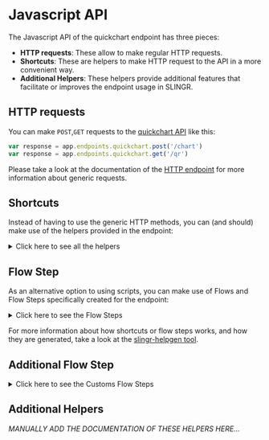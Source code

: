# Javascript API

The Javascript API of the quickchart endpoint has three pieces:

- **HTTP requests**: These allow to make regular HTTP requests.
- **Shortcuts**: These are helpers to make HTTP request to the API in a more convenient way.
- **Additional Helpers**: These helpers provide additional features that facilitate or improves the endpoint usage in SLINGR.

## HTTP requests
You can make `POST`,`GET` requests to the [quickchart API](API_URL_HERE) like this:
```javascript
var response = app.endpoints.quickchart.post('/chart')
var response = app.endpoints.quickchart.get('/qr')
```

Please take a look at the documentation of the [HTTP endpoint](https://github.com/slingr-stack/http-endpoint#javascript-api)
for more information about generic requests.

## Shortcuts

Instead of having to use the generic HTTP methods, you can (and should) make use of the helpers provided in the endpoint:
<details>
    <summary>Click here to see all the helpers</summary>

<br>

* API URL: '/chart'
* HTTP Method: 'POST'
```javascript
app.endpoints.quickchart.chart.post(chartOptions, body)
```
---
* API URL: '/qr'
* HTTP Method: 'GET'
```javascript
app.endpoints.quickchart.qr.get(qrOptions)
```
---

</details>
    
## Flow Step

As an alternative option to using scripts, you can make use of Flows and Flow Steps specifically created for the endpoint: 
<details>
    <summary>Click here to see the Flow Steps</summary>

<br>



### Generic Flow Step

Generic flow step for full use of the entire endpoint and its services.

<h3>Inputs</h3>

<table>
    <thead>
    <tr>
        <th>Label</th>
        <th>Type</th>
        <th>Required</th>
        <th>Default</th>
        <th>Visibility</th>
        <th>Description</th>
    </tr>
    </thead>
    <tbody>
    <tr>
        <td>URL (Method)</td>
        <td>choice</td>
        <td>yes</td>
        <td> - </td>
        <td>Always</td>
        <td>
            This is the http method to be used against the endpoint. <br>
            Possible values are: <br>
            <i><strong>POST,GET</strong></i>
        </td>
    </tr>
    <tr>
        <td>URL (Path)</td>
        <td>choice</td>
        <td>yes</td>
        <td> - </td>
        <td>Always</td>
        <td>
            The url to which this endpoint will send the request. This is the exact service to which the http request will be made. <br>
            Possible values are: <br>
            <i><strong>/chart<br>/qr<br></strong></i>
        </td>
    </tr>
    <tr>
        <td>Query Params</td>
        <td>keyValue</td>
        <td>no</td>
        <td> - </td>
        <td>Always</td>
        <td>
            Used when you want to have a custom query params for the http call.
        </td>
    </tr>
    </tbody>
</table>

<h3>Outputs</h3>

<table>
    <thead>
    <tr>
        <th>Name</th>
        <th>Type</th>
        <th>Description</th>
    </tr>
    </thead>
    <tbody>
    <tr>
        <td>response</td>
        <td>object</td>
        <td>
            Object resulting from the response to the endpoint call.
        </td>
    </tr>
    </tbody>
</table>


</details>

For more information about how shortcuts or flow steps works, and how they are generated, take a look at the [slingr-helpgen tool](https://github.com/slingr-stack/slingr-helpgen).

## Additional Flow Step


<details>
    <summary>Click here to see the Customs Flow Steps</summary>

<br>



### Generate Chart

Flow Step that provides us with the fields to create a Chart.

<h3>Inputs</h3>

<table>
    <thead>
    <tr>
        <th>Label</th>
        <th>Type</th>
        <th>Required</th>
        <th>Default</th>
        <th>Visibility</th>
        <th>Description</th>
    </tr>
    </thead>
    <tbody>
    <tr>
        <td>Background Color</td>
        <td>text</td>
        <td>no</td>
        <td> "transparent" </td>
        <td>Always</td>
        <td>
            Background of the chart canvas. Accept colors by name (red, blue, Default: transparent), and hex values (#ff00ff) without the "#".
        </td>
    </tr>
    <tr>
        <td>Width</td>
        <td>number</td>
        <td>no</td>
        <td> 500 </td>
        <td>Always</td>
        <td>
            Width of the image of chart in pixels.
        </td>
    </tr>
    <tr>
        <td>Heigth</td>
        <td>number</td>
        <td>no</td>
        <td> 500 </td>
        <td>Always</td>
        <td>
            Height of the image of chart in pixels.
        </td>
    </tr>
    <tr>
        <td>Device Pixel Ratio</td>
        <td>number</td>
        <td>no</td>
        <td> 2.0 </td>
        <td>Always</td>
        <td>
            Width and height are multiplied by this value.
        </td>
    </tr>
    <tr>
        <td>Output Format</td>
        <td>choice</td>
        <td>yes</td>
        <td> PNG </td>
        <td>Always</td>
        <td>
            File format of the image. Possible values are: <br> PNG <br> PDF
        </td>
    </tr>
    <tr>
        <td>Chart Data</td>
        <td>json</td>
        <td>yes</td>
        <td> - </td>
        <td>Always</td>
        <td>
            Json with the data to generate the chart.
        </td>
    </tr>
    </tbody>
</table>

<h3>Outputs</h3>

<table>
    <thead>
    <tr>
        <th>Name</th>
        <th>Type</th>
        <th>Description</th>
    </tr>
    </thead>
    <tbody>
    <tr>
        <td>response</td>
        <td>object</td>
        <td>
            Object resulting from the response to the endpoint call.
        </td>
    </tr>
    </tbody>
</table>


### Generate QR

Flow Step that provides us with the fields to create a QR code.

<h3>Inputs</h3>

<table>
    <thead>
    <tr>
        <th>Label</th>
        <th>Type</th>
        <th>Required</th>
        <th>Default</th>
        <th>Visibility</th>
        <th>Description</th>
    </tr>
    </thead>
    <tbody>
    <tr>
        <td>Text</td>
        <td>text</td>
        <td>no</td>
        <td> - </td>
        <td>Always</td>
        <td>
            Text to be encoded in the QR code.    
        </td>
    </tr>
    <tr>
        <td>Margin</td>
        <td>number</td>
        <td>no</td>
        <td> 4 </td>
        <td>Always</td>
        <td>
            Is the whitespace around QR image.
        </td>
    </tr>
    <tr>
        <td>Error Correction Level</td>
        <td>choice</td>
        <td>no</td>
        <td> M </td>
        <td>Always</td>
        <td>
            Error correction level Possible values are: <br> L <br> M <br> Q
        </td>
    </tr>
    <tr>
        <td>Output Format</td>
        <td>choice</td>
        <td>yes</td>
        <td> PNG </td>
        <td>Always</td>
        <td>
            File format of the image. Possible values are: <br> PNG <br> SVG
        </td>
    </tr>
    <tr>
        <td>Dark Color</td>
        <td>text</td>
        <td>no</td>
        <td> 000000 </td>
        <td>Always</td>
        <td>
            Color of the dark squares of QR code. Accept colors by hex values (#ff00ff) without the "#".
        </td>
    </tr>
    <tr>
        <td>Light Color (Background)</td>
        <td>text</td>
        <td>no</td>
        <td> ffffff </td>
        <td>Always</td>
        <td>
            Color of the whites spaces of QR code. Accept colors by hex values (#ff00ff) without the "#".
        </td>
    </tr>
    </tbody>
</table>

<h3>Outputs</h3>

<table>
    <thead>
    <tr>
        <th>Name</th>
        <th>Type</th>
        <th>Description</th>
    </tr>
    </thead>
    <tbody>
    <tr>
        <td>response</td>
        <td>object</td>
        <td>
            Object resulting from the response to the endpoint call.
        </td>
    </tr>
    </tbody>
</table>



</details>

## Additional Helpers
*MANUALLY ADD THE DOCUMENTATION OF THESE HELPERS HERE...*